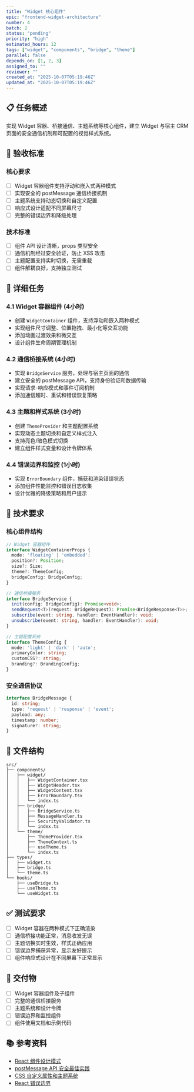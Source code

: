 ```yaml
---
title: "Widget 核心组件"
epic: "frontend-widget-architecture"
number: 4
batch: 2
status: "pending"
priority: "high"
estimated_hours: 12
tags: ["widget", "components", "bridge", "theme"]
parallel: false
depends_on: [1, 2, 3]
assigned_to: ""
reviewer: ""
created_at: "2025-10-07T05:19:46Z"
updated_at: "2025-10-07T05:19:46Z"
---
```


## 📋 任务概述

实现 Widget 容器、桥接通信、主题系统等核心组件，建立 Widget 与宿主 CRM 页面的安全通信机制和可配置的视觉样式系统。

## 🎯 验收标准

### 核心要求
- [ ] Widget 容器组件支持浮动和嵌入式两种模式
- [ ] 实现安全的 postMessage 通信桥接机制
- [ ] 主题系统支持动态切换和自定义配置
- [ ] 响应式设计适配不同屏幕尺寸
- [ ] 完整的错误边界和降级处理

### 技术标准
- [ ] 组件 API 设计清晰，props 类型安全
- [ ] 通信机制经过安全验证，防止 XSS 攻击
- [ ] 主题配置支持实时切换，无需重载
- [ ] 组件解耦良好，支持独立测试

## 📝 详细任务

### 4.1 Widget 容器组件 (4小时)
- 创建 `WidgetContainer` 组件，支持浮动和嵌入两种模式
- 实现组件尺寸调整、位置拖拽、最小化等交互功能
- 添加动画过渡效果和微交互
- 设计组件生命周期管理机制

### 4.2 通信桥接系统 (4小时)
- 实现 `BridgeService` 服务，处理与宿主页面的通信
- 建立安全的 postMessage API，支持身份验证和数据传输
- 实现请求-响应模式和事件订阅机制
- 添加通信超时、重试和错误恢复策略

### 4.3 主题和样式系统 (3小时)
- 创建 `ThemeProvider` 和主题配置系统
- 实现动态主题切换和自定义样式注入
- 支持亮色/暗色模式切换
- 建立组件样式变量和设计令牌体系

### 4.4 错误边界和监控 (1小时)
- 实现 `ErrorBoundary` 组件，捕获和渲染错误状态
- 添加组件性能监控和错误日志收集
- 设计优雅的降级策略和用户提示

## 🔧 技术要求

### 核心组件结构
```typescript
// Widget 容器组件
interface WidgetContainerProps {
  mode: 'floating' | 'embedded';
  position?: Position;
  size?: Size;
  theme?: ThemeConfig;
  bridgeConfig: BridgeConfig;
}

// 通信桥接服务
interface BridgeService {
  init(config: BridgeConfig): Promise<void>;
  sendRequest<T>(request: BridgeRequest): Promise<BridgeResponse<T>>;
  subscribe(event: string, handler: EventHandler): void;
  unsubscribe(event: string, handler: EventHandler): void;
}

// 主题配置系统
interface ThemeConfig {
  mode: 'light' | 'dark' | 'auto';
  primaryColor: string;
  customCSS?: string;
  branding?: BrandingConfig;
}
```

### 安全通信协议
```typescript
interface BridgeMessage {
  id: string;
  type: 'request' | 'response' | 'event';
  payload: any;
  timestamp: number;
  signature?: string;
}
```

## 📁 文件结构

```
src/
├── components/
│   ├── widget/
│   │   ├── WidgetContainer.tsx
│   │   ├── WidgetHeader.tsx
│   │   ├── WidgetContent.tsx
│   │   ├── ErrorBoundary.tsx
│   │   └── index.ts
│   ├── bridge/
│   │   ├── BridgeService.ts
│   │   ├── MessageHandler.ts
│   │   ├── SecurityValidator.ts
│   │   └── index.ts
│   └── theme/
│       ├── ThemeProvider.tsx
│       ├── ThemeContext.ts
│       ├── useTheme.ts
│       └── index.ts
├── types/
│   ├── widget.ts
│   ├── bridge.ts
│   └── theme.ts
└── hooks/
    ├── useBridge.ts
    ├── useTheme.ts
    └── useWidget.ts
```

## ✅ 测试要求

- [ ] Widget 容器在两种模式下正确渲染
- [ ] 通信桥接功能正常，消息收发无误
- [ ] 主题切换实时生效，样式正确应用
- [ ] 错误边界捕获异常，显示友好提示
- [ ] 组件响应式设计在不同屏幕下正常显示

## 🚀 交付物

- [ ] Widget 容器组件及子组件
- [ ] 完整的通信桥接服务
- [ ] 主题系统和设计令牌
- [ ] 错误边界和监控组件
- [ ] 组件使用文档和示例代码

## 📚 参考资料

- [React 组件设计模式](https://reactjs.org/docs/thinking-in-react.html)
- [postMessage API 安全最佳实践](https://developer.mozilla.org/en-US/docs/Web/API/Window/postMessage)
- [CSS 自定义属性和主题系统](https://developer.mozilla.org/en-US/docs/Web/CSS/Using_CSS_custom_properties)
- [React 错误边界](https://reactjs.org/docs/error-boundaries.html)